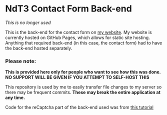 # NdT3 Contact Form Back-end

*This is no longer used*

This is the back-end for the contact form on [my website](https://ndt3.me).
My website is currently hosted on GitHub Pages, which allows for static site hosting. Anything that required back-end (in this case, the contact form) had to have the back-end hosted separately.

### Please note:
**This is provided here only for people who want to see how this was done. NO SUPPORT WILL BE GIVEN IF YOU ATTEMPT TO SELF-HOST THIS**

This repository is used by me to easily transfer file changes to my server so there may be frequent commits. **These may break the entire application at any time.**

Code for the reCaptcha part of the back-end used was from [this tutorial](https://codeforgeek.com/2016/03/google-recaptcha-node-js-tutorial/)
